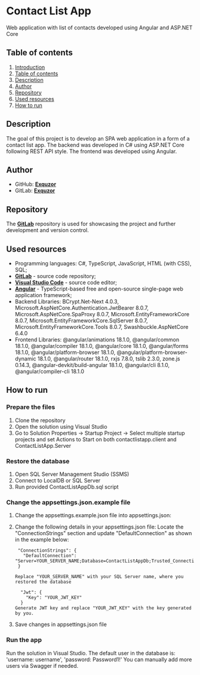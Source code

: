 <a name="introduction"></a>

# Contact List App

Web application with list of contacts developed using Angular and ASP.NET Core

<a name="table-of-contents"></a>

## Table of contents

1. [Introduction](#introduction)
2. [Table of contents](#table-of-contents)
3. [Description](#description)
4. [Author](#author)
5. [Repository](#repository)
6. [Used resources](#used-resources)
7. [How to run](#how-to-run)

<a name="description"></a>

## Description

The goal of this project is to develop an SPA web application in a form of a contact list app.
The backend was developed in C# using ASP.NET Core following REST API style.
The frontend was developed using Angular.

<a name="author"></a>

## Author

- GitHub: **[Exquzor](https://github.com/Exquzor)**
- GitLab: **[Exquzor](https://gitlab.com/Exquzor)**

<a name="repository"></a>

## Repository

The **[GitLab](https://github.com/Exquzor/contact-list-app/)** repository is used for showcasing the project and further development and version control.

<a name="used-resources"></a>

## Used resources

- Programming languages: C#, TypeScript, JavaScript, HTML (with CSS), SQL;
- **[GitLab](https://about.gitlab.com/)** - source code repository;
- **[Visual Studio Code](https://code.visualstudio.com/)** - source code editor;
- **[Angular](https://angular.dev/)** - TypeScript-based free and open-source single-page web application framework;
- Backend Libraries:
  BCrypt.Net-Next 4.0.3,
  Microsoft.AspNetCore.Authentication.JwtBearer 8.0.7,
  Microsoft.AspNetCore.SpaProxy 8.0.7,
  Microsoft.EntityFrameworkCore 8.0.7,
  Microsoft.EntityFrameworkCore.SqlServer 8.0.7,
  Microsoft.EntityFrameworkCore.Tools 8.0.7,
  Swashbuckle.AspNetCore 6.4.0
- Frontend Libraries:
  @angular/animations 18.1.0,
  @angular/common 18.1.0,
  @angular/compiler 18.1.0,
  @angular/core 18.1.0,
  @angular/forms 18.1.0,
  @angular/platform-browser 18.1.0,
  @angular/platform-browser-dynamic 18.1.0,
  @angular/router 18.1.0,
  rxjs 7.8.0,
  tslib 2.3.0,
  zone.js 0.14.3,
  @angular-devkit/build-angular 18.1.0,
  @angular/cli 8.1.0,
  @angular/compiler-cli 18.1.0

<a name="how-to-run"></a>

## How to run

### Prepare the files

1. Clone the repository
2. Open the solution using Visual Studio
3. Go to Solution Properties -> Startup Project -> Select multiple startup projects and set Actions to Start on both contactlistapp.client and ContactListApp.Server

### Restore the database

1. Open SQL Server Management Studio (SSMS)
2. Connect to LocalDB or SQL Server
3. Run provided ContactListAppDb.sql script

### Change the appsettings.json.example file

1.  Change the appsettings.example.json file into appsettings.json:
2.  Change the following details in your appsettings.json file:
    Locate the "ConnectionStrings" section and update "DefaultConnection" as shown in the example below:

         "ConnectionStrings": {
           "DefaultConnection": "Server=YOUR_SERVER_NAME;Database=ContactListAppDb;Trusted_Connection=True;MultipleActiveResultSets=true"
         }

        Replace "YOUR_SERVER_NAME" with your SQL Server name, where you restored the database

          "Jwt": {
            "Key": "YOUR_JWT_KEY"
          }
        Generate JWT key and replace "YOUR_JWT_KEY" with the key generated by you.

3.  Save changes in appsettings.json file

### Run the app

Run the solution in Visual Studio.
The default user in the database is:
'username: username', 'password: Password1!'
You can manually add more users via Swagger if needed.
